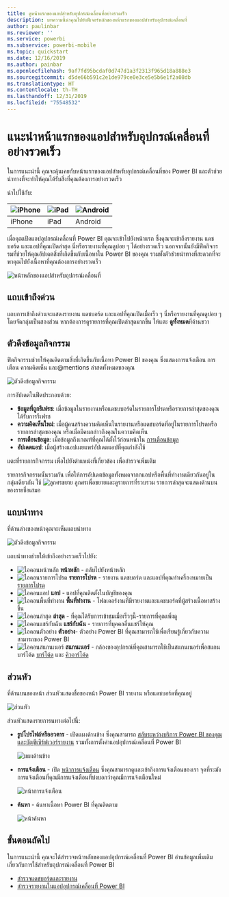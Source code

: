 ```yaml
---
title: ดูหน้าแรกของแอปสำหรับอุปกรณ์เคลื่อนที่อย่างรวดเร็ว
description: บทความนี้นำคุณไปยังฟีเจอร์หลักของหน้าแรกของแอปสำหรับอุปกรณ์เคลื่อนที่
author: paulinbar
ms.reviewer: ''
ms.service: powerbi
ms.subservice: powerbi-mobile
ms.topic: quickstart
ms.date: 12/16/2019
ms.author: painbar
ms.openlocfilehash: 9af7fd95bcdaf0d747d1a3f2313f965d18a888e3
ms.sourcegitcommit: d5de66b591c2e1de979ce0e3ce5e5b6e1f2a08db
ms.translationtype: HT
ms.contentlocale: th-TH
ms.lasthandoff: 12/31/2019
ms.locfileid: "75548532"
---
```

# <a name="a-quick-tour-of-the-mobile-app-home-page"></a>แนะนำหน้าแรกของแอปสำหรับอุปกรณ์เคลื่อนที่อย่างรวดเร็ว
ในการแนะนำนี้ คุณจะคุ้นเคยกับหน้าแรกของแอปสำหรับอุปกรณ์เคลื่อนที่ของ Power BI และตัวช่วยนำทางที่จะทำให้คุณได้รับสิ่งที่คุณต้องการอย่างรวดเร็ว

นำไปใช้กับ:

| ![iPhone](./media/mobile-apps-quickstart-view-dashboard-report/iphone-logo-30-px.png) | ![iPad](./media/mobile-apps-quickstart-view-dashboard-report/ipad-logo-30-px.png) | ![Android](./media/mobile-apps-quickstart-view-dashboard-report/android-logo-30-px.png) |
|:--- |:--- |:--- |
| iPhone | iPad | Android | 

เมื่อคุณเปิดแอปอุปกรณ์เคลื่อนที่ Power BI คุณจะเข้าไปยังหน้าแรก ซึ่งคุณจะเข้าถึงรายงาน แดชบอร์ด และแอปที่คุณเปิดล่าสุด นี่หรือรายงานที่คุณดูบ่อย ๆ ได้อย่างรวดเร็ว นอกจากนั้นยังมีฟีดกิจกรรมที่ช่วยให้คุณอัปเดตสิ่งที่เกิดขึ้นกับเนื้อหาใน Power BI ของคุณ รวมทั้งตัวช่วยนำทางที่สะดวกที่จะพาคุณไปยังเนื้อหาที่คุณต้องการอย่างรวดเร็ว

![หน้าหลักของแอปสำหรับอุปกรณ์เคลื่อนที่](./media/mobile-apps-home-page/powerbi-mobile-app-home.png)
 
## <a name="quick-access-tab"></a>แถบเข้าถึงด่วน

แถบการเข้าถึงด่วนจะแสดงรายงาน แดชบอร์ด และแอปที่คุณเปิดเมื่อเร็ว ๆ นี่หรือรายงานที่คุณดูบ่อย ๆ โดยจัดกลุ่มเป็นสองส่วน หากต้องการดูรายการที่คุณเปิดล่าสุดมากขึ้น ให้แตะ **ดูทั้งหมด**ที่ด้านขวา 

## <a name="activity-feed"></a>ตัวดึงข้อมูลกิจกรรม

ฟิดกิจกรรมช่วยให้คุณติดตามสิ่งที่เกิดขึ้นกับเนื้อหา Power BI ของคุณ ซึ่งแสดงการแจ้งเตือน การเตือน ความคิดเห็น และ@mentions ล่าสดทั้งหมดของคุณ

![ตัวดึงข้อมูลกิจกรรม](./media/mobile-apps-home-page/powerbi-mobile-app-activity.png)

การอัปเดตในฟีดประกอบด้วย:
* **ข้อมูลที่ถูกรีเฟรช**: เมื่อข้อมูลในรายงานหรือแดชบบอร์ดในรายการโปรดหรือรายการล่าสุดของคุณได้รับการรีเฟรช
* **ความคิดเห็นใหม่**: เมื่อผู้คนสร้างความคิดเห็นในรายงานหรือแดชบอร์ดที่อยู่ในรายการโปรดหรือรายการล่าสุดของคุณ หรือเมื่อมีคนกล่าวถึงคุณในความคิดเห็น
* **การเตือนข้อมูล**: เมื่อข้อมูลถึงเกณฑ์ที่คุณได้ตั้งไว้ก่อนหน้าใน [การเตือนข้อมูล](../../mobile-set-data-alerts-in-the-mobile-apps.md)
* **อัปเดตแอป**: เมื่อผู้สร้างแอปเผยแพร่อัปเดตแอปที่คุณกำลังใช้

 แตะที่รายการกิจกรรม เพื่อไปยังตำแหน่งที่เกี่ยวข้อง เพื่อสำรวจเพิ่มเติม

รายการกิจกรรมนั้นรวมกัน เพื่อให้การอัปเดตข้อมูลทั้งหมดจากกแอปหรือพื้นที่ทำงานเดียวกันอยู่ในกลุ่มเดียวกัน ใช้ ![ลูกศรขยาย](./media/mobile-apps-home-page/powerbi-mobile-app-expand-arrow.png) ลูกศรเพื่อขยายและดูรายการที่รวบรวม รายการล่าสุดจะแสดงด้านบนของรายชื่อเสมอ

## <a name="navigation-bar"></a>แถบนำทาง

ที่ด้านล่างของหน้าคุณจะเห็นแถบนำทาง

![ตัวดึงข้อมูลกิจกรรม](./media/mobile-apps-home-page/powerbi-mobile-app-navbar.png)

แถบนำทางช่วยให้เข้าถึงอย่างรวดเร็วไปยัง:

* ![ไอคอนหน้าหลัก](./media/mobile-apps-home-page/powerbi-mobile-app-home-icon.png) **หน้าหลัก** - กลับไปยังหน้าหลัก
* ![ไอคอนรายการโปรด](./media/mobile-apps-home-page/powerbi-mobile-app-favorites-icon.png) **รายการโปรด** - รายงาน แดชบอร์ด และแอปที่คุณทำเครื่องหมายเป็น[รายการโปรด](../../mobile-apps-favorites.md)
* ![ไอคอนแอป](./media/mobile-apps-home-page/powerbi-mobile-app-apps-icon.png) **แอป** - แอปที่คุณติดตั้งในบัญชีของคุณ
* ![ไอคอนพื้นที่ทำงาน](./media/mobile-apps-home-page/powerbi-mobile-app-workspaces-icon.png) **พื้นที่ทำงาน** - โฟลเดอร์งานที่มีรายงานและแดชบอร์ดที่ผู้สร้างเนื้อหาสร้างขึ้น
* ![ไอคอนล่าสุด](./media/mobile-apps-home-page/powerbi-mobile-app-recents-icon.png) **ล่าสุด** - ที่คุณได้รับการเข้าชมเมื่อเร็วๆนี้-รายการที่คุณเพิ่งดู
* ![ไอคอนแชร์กับฉัน](./media/mobile-apps-home-page/powerbi-mobile-app-shared-with-me-icon.png) **แชร์กับฉัน** - รายการที่บุคคลอื่นแชร์ให้คุณ
* ![ไอคอนตัวอย่าง](./media/mobile-apps-home-page/powerbi-mobile-app-samples-icon.png) **ตัวอย่าง**- ตัวอย่าง Power BI ที่คุณสามารถใช้เพื่อเรียนรู้เกี่ยวกับความสามารถของ Power BI
* ![ไอคอนสแกนเนอร์](./media/mobile-apps-home-page/powerbi-mobile-app-scanner-icon.png) **สแกนเนอร์** - กล้องของอุปกรณ์ที่คุณสามารถใช้เป็นสแกนเนอร์เพื่อสแกนบาร์โค้ด [บาร์โค้ด](../../mobile-apps-scan-barcode-iphone.md) และ [คิวอาร์โค้ด](../../mobile-apps-qr-code.md)

## <a name="header"></a>ส่วนหัว

ที่ด้านบนของหน้า ส่วนหัวแสดงชื่อของหน้า Power BI รายงาน หรือแดชบอร์ดที่คุณอยู่

![ส่วนหัว](./media/mobile-apps-home-page/powerbi-mobile-app-header.png)

ส่วนหัวแสดงรายการนทางต่อไปนี้:
* **รูปโปรไฟล์หรืออวตาร** - เปิดแผงด้านข้าง ซึ่งคุณสามารถ [สลับระหว่างบริการ Power BI ของคุณและบัญชีเซิร์ฟเวอร์รายงาน](../../mobile-app-ssrs-kpis-mobile-on-premises-reports.md) รวมทั้งการตั้งค่าแอปอุปกรณ์เคลื่อนที่ Power BI

    ![แผงด้านข้าง](./media/mobile-apps-home-page/powerbi-mobile-app-side-panel.png)

* **การแจ้งเตือน** - เปิด [หน้าการแจ้งเตือน](../../mobile-apps-notification-center.md) ซึ่งคุณสามารถดูและเข้าถึงการแจ้งเตือนของเรา จุดที่ระฆังการแจ้งเตือนที่คุณมีการแจ้งเตือนที่บ่งบอกว่าคุณมีการแจ้งเตือนใหม่

    ![หน้าการแจ้งเตือน](./media/mobile-apps-home-page/powerbi-mobile-app-notifications-page.png)

* **ค้นหา** - ค้นหาเนื้อหา Power BI ที่คุณติดตาม

    ![หน้าค้นหา](./media/mobile-apps-home-page/powerbi-mobile-app-search-page.png)

## <a name="next-steps"></a>ขั้นตอนถัดไป
ในการแนะนำนี้ คุณจะได้สำรวจหน้าหลักของแอปอุปกรณ์เคลื่อนที่ Power BI อ่านข้อมูลเพิ่มเติมเกี่ยวกับการใช้สำหรับอุปกรณ์เคลื่อนที่ Power BI 
* [สำรวจแดชบอร์ดและรายงาน](../../mobile-apps-quickstart-view-dashboard-report.md)
* [สำรวจรายงานในแอปอุปกรณ์เคลื่อนที่ Power BI](../../mobile-reports-in-the-mobile-apps.md)
